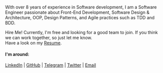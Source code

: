 With over 8 years of experience in Software development, I am a Software Engineer passionate about Front-End Development, Software Design & Architecture, OOP, Design Patterns, and Agile practices such as TDD and BDD.

Hire Me! Currently, I'm free and looking for a good team to join. If you think we can work together, so just let me know.</br>
Have a look on my <a href="https://app.flowcv.com/resume-feedback/B3TJWduxMYJYVrad03euA" target="_blank">Resume</a>.

#### I'm around:

<a href="https://www.linkedin.com/in/behzadam" target="_blank">LinkedIn</a> |
<a href="https://github.com/behzadam" target="_blank">GitHub</a> |
<a href="https://t.me/behzadalimohammadzad" target="_blank">Telegram</a> |
<a href="https://twitter.com/behzad_pro" target="_blank">Twitter</a> |
<a href="mailto:behzad.am@gmail.com">Email</a>



